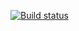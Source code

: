 [![Build status](https://ci.appveyor.com/api/projects/status/wo4utosvoypuf92b?svg=true)](https://ci.appveyor.com/project/Vasse87/bdd2-4)
